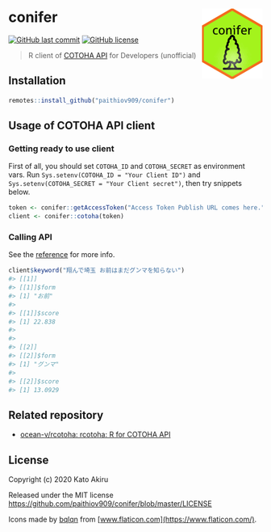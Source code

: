 # conifer <a href='https://paithiov909.github.io/conifer'><img src='man/figures/logo.png' align="right" height="139" /></a>

[![GitHub last commit](https://img.shields.io/github/last-commit/paithiov909/conifer)](#)
[![GitHub license](https://img.shields.io/github/license/paithiov909/conifer.svg)](https://github.com/paithiov909/conifer/blob/master/LICENSE)

> R client of [COTOHA API](https://api.ce-cotoha.com/contents/index.html) for Developers (unofficial)

## Installation

```R
remotes::install_github("paithiov909/conifer")
```

## Usage of COTOHA API client

### Getting ready to use client

First of all, you should set `COTOHA_ID` and `COTOHA_SECRET` as environment vars.
Run `Sys.setenv(COTOHA_ID = "Your Client ID")` and `Sys.setenv(COTOHA_SECRET = "Your Client secret")`, then try snippets below.

```r
token <- conifer::getAccessToken("Access Token Publish URL comes here.")
client <- conifer::cotoha(token)
```

### Calling API

See the [reference](https://paithiov909.github.io/conifer/reference/index.html#section-using-cotoha-api) for more info.

```r
client$keyword("翔んで埼玉 お前はまだグンマを知らない")
#> [[1]]
#> [[1]]$form
#> [1] "お前"
#> 
#> [[1]]$score
#> [1] 22.838
#> 
#> 
#> [[2]]
#> [[2]]$form
#> [1] "グンマ"
#> 
#> [[2]]$score
#> [1] 13.0929
```

## Related repository

- [ocean-v/rcotoha: rcotoha: R for COTOHA API](https://github.com/ocean-v/rcotoha)

## License

Copyright (c) 2020 Kato Akiru

Released under the MIT license https://github.com/paithiov909/conifer/blob/master/LICENSE

Icons made by [bqlqn](https://www.flaticon.com/free-icon/tree_2405113?term=tree-leaf&page=3&position=53) from [www.flaticon.com](https://www.flaticon.com/).
